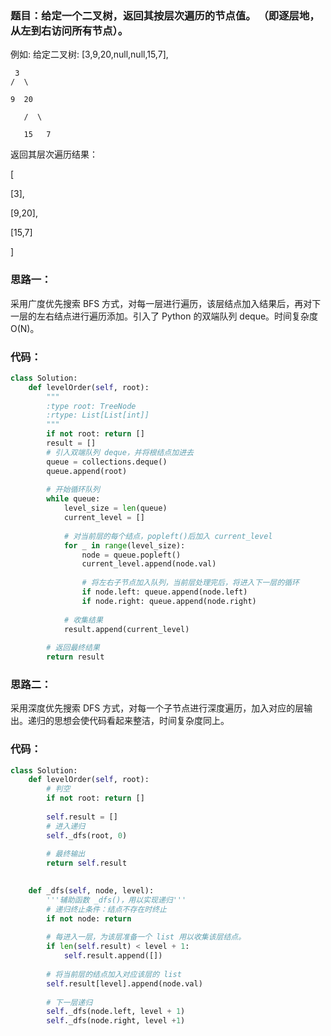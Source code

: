 ### 题目：给定一个二叉树，返回其按层次遍历的节点值。 （即逐层地，从左到右访问所有节点）。

例如:
给定二叉树: [3,9,20,null,null,15,7],

     3
    /  \
   
    9  20
  
       /  \
    
       15   7
   
返回其层次遍历结果：

[

  [3],
  
  [9,20],
  
  [15,7]
  
]

### 思路一：
采用广度优先搜索 BFS 方式，对每一层进行遍历，该层结点加入结果后，再对下一层的左右结点进行遍历添加。引入了 Python 的双端队列 deque。时间复杂度 O(N)。

### 代码：
```py
class Solution:
    def levelOrder(self, root):
        """
        :type root: TreeNode
        :rtype: List[List[int]]
        """
        if not root: return []
        result = []
        # 引入双端队列 deque，并将根结点加进去
        queue = collections.deque()
        queue.append(root)
        
        # 开始循环队列
        while queue:
            level_size = len(queue)
            current_level = []
            
            # 对当前层的每个结点，popleft()后加入 current_level
            for _ in range(level_size):
                node = queue.popleft()
                current_level.append(node.val)
                
                # 将左右子节点加入队列，当前层处理完后，将进入下一层的循环
                if node.left: queue.append(node.left)
                if node.right: queue.append(node.right)              
            
            # 收集结果        
            result.append(current_level)
            
        # 返回最终结果
        return result
```
### 思路二：
采用深度优先搜索 DFS 方式，对每一个子节点进行深度遍历，加入对应的层输出。递归的思想会使代码看起来整洁，时间复杂度同上。

### 代码：
```py
class Solution:
    def levelOrder(self, root):
        # 判空
        if not root: return []
        
        self.result = []
        # 进入递归
        self._dfs(root, 0)
        
        # 最终输出
        return self.result
        

    def _dfs(self, node, level):
        '''辅助函数 _dfs()，用以实现递归'''
        # 递归终止条件：结点不存在时终止
        if not node: return
        
        # 每进入一层，为该层准备一个 list 用以收集该层结点。
        if len(self.result) < level + 1:
            self.result.append([])
            
        # 将当前层的结点加入对应该层的 list
        self.result[level].append(node.val)
        
        # 下一层递归
        self._dfs(node.left, level + 1)
        self._dfs(node.right, level +1)
```     
    
